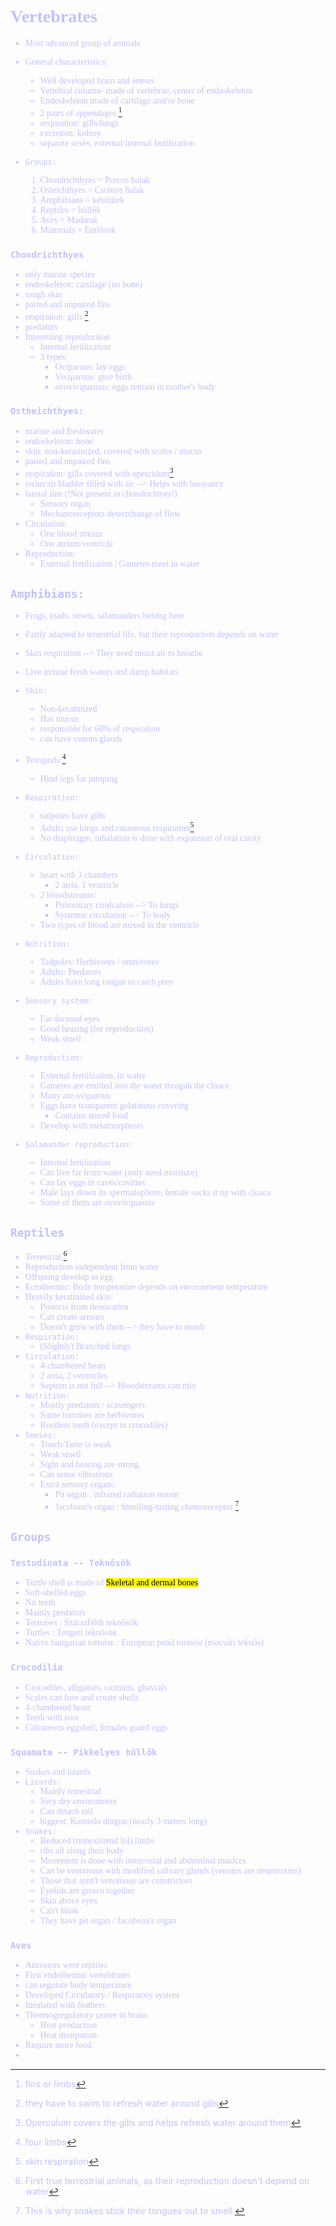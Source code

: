 <span style = "font-family:'cascadia code'">
<font color=#c1c1ff>

# Vertebrates

- Most advanced group of animals
- General characteristics:
  - Well developed brain and senses
  - Vertebral column- made of vertebrae, center of endoskeleton
  - Endoskeleton made of cartilage and/or bone
  - 2 pairs of appendages [^1]
  - respiration: gills/lungs
  - excretion: kidney
  - separate sexes, external/internal fertilization

- `Groups:`
    1. Chondrichthyes = Porcos halak
    2. Osteichthyes = Csontos halak
    3. Amphibians = kétéltűek
    4. Reptiles = hüllők
    5. Aves = Madarak
    6. Mammals = Emlősok
[^1]: fins or limbs

### `Chondrichthyes`
- only marine species
- endoskeleton: cartilage (no bone)
- tough skin
- paired and unpaired fins
- respiration: gills [^2]
- predators
- Interesting reproduction
  - Internal fertilization
  - 3 types:
    - Oviparous: lay eggs
    - Viviparous: give birth
    - ovoviviparious: eggs remain in mother's body
[^2]: they have to swim to refresh water around gills

### `Ostheichthyes:`
- marine and freshwater
- endoskeleton: bone
- skin: non-keratinized, covered with scales / mucus
- paired and unpaired fins
- respiration: gills covered with operculum[^3] 
- swim/air bladder filled with air --> Helps with buoyancy
- lateral line (!Not present in chondrichtyes!)
    - Sensory organ
    - Mechanoreceptors detectchange of flow
- Circulation:
    - One blood stream
    - One atrium/ventricle
- Reproduction:
    - External fertilization | Gametes meet in water

## `Amphibians:`
- Frogs, toads, newts, salamanders belong here
- Partly adapted to terrestrial life, but their reproduction depends on water
- Skin respiration --> They need moist air to breathe
- Live in/near fresh waters and damp habitats
- `Skin:`
    - Non-keratinized
    - Has mucus
    - responsible for 60% of respiration
    - can have venom glands

- Tetrapods:[^4]
    - Hind legs for jumping

- `Respiration:`
    - tadpoles have gills
    - Adults use lungs and cutaneous respiration[^5]
    - No diaphragm, inhalation is done with expansion of oral cavity

- `Circulation:`
    - heart with 3 chambers
        - 2 atria, 1 ventricle
    - 2 bloodstreams:
        - Pulmonary cirulcation --> To lungs
        - Systemic circulation --> To body
    - Two types of blood are mixed in the ventricle

- `Nutrition:`
    - Tadpoles: Herbivores / omnivores
    - Adults: Predators
    - Adults have long tongue to catch prey

- `Sensory system:`
    - Far-focused eyes
    - Good hearing (for reproduction)
    - Weak smell

- `Reproduction:`
    - External fertilization, in water
    - Gametes are emitted into the water throguh the cloace
    - Many are oviparous
    - Eggs have transparent gelatinous covering
        - Contains stored food
    - Develop with metamorphosis
- `Salamander reproduction:`
    - Internal fertilization
    - Can live far from water (only need moisture)
    - Can lay eggs in caves/cavities
    - Male lays down its spermatophore, female sucks it up with cloaca
    - Some of them are ovoviviparous

[^3]: Operculum covers the gills and helps refresh water around them
[^4]: four limbs
[^5]: skin respiration

## `Reptiles`
- Terrestrial [^6]
- Reproduction independent from water
- Offspring develop in egg
- Ectothermic: Body temperature depends on environment temperature
- Heavily keratinized skin
  - Protects from dessication
  - Can create armors
  - Doesn't grow with them --> they have to moult
- `Respiration:`
  - (Slightly) Branched lungs
- `Circulation:`
  - 4-chambered heart
  - 2 atria, 2 ventricles
  - Septum is not full --> Bloodstreams can mix
- `Nutrition:`
  - Mostly predators / scavengers
  - Some tortoises are herbivores
  - Rootless teeth (except in crocodiles)
- `Senses:`
    - Touch/Taste is weak
    - Weak smell
    - Sight and hearing are strong
    - Can sense vibrations
    - Extra sensory organs:
      - Pit organ : infrared radiation sensor
      - Jacobson's organ : Smelling-tasting chemoreceptor [^7]

[^6]:First true terrestrial animals, as their reproduction doesn't depend on water
[^7]: This is why snakes stick their tongues out to smell
<mark></mark>

## `Groups`
### `Testudinata -- Teknősök`
- Turtle shell is made of <mark>Skeletal and dermal bones</mark>
- Soft-shelled eggs
- No teeth
- Mainly predators
- Tortoises : Szárazföldi teknősök
- Turtles : Tengeri teknősök
- Native hungarian tortoise : European pond tortoise (mocsári teknős)

### `Crocodilia`
- Crocodiles, alligators, caimans, ghavials
- Scales can fuse and create shells
- 4-chambered heart
- Teeth with root
- Calcareous eggshell, females guard eggs

### `Squamata -- Pikkelyes hüllők`
- Snakes and lizards
- `Lizards:`
  - Mainly terrestrial
  - Very dry environment
  - Can detach tail
  - biggest: Komodo dragon (nearly 3 meters long)
- `Snakes:`
  - Reduced (nonexistend lol) limbs
  - ribs all along their body
  - Movement is done with intercostal and abdominal muslces
  - Can be venomous with modified salivary glands (venoms are neurotoxins)
  - Those that aren't venomous are constrictors
  - Eyelids are grown together
  - Skin above eyes
  - Can't blink
  - They have pit organ / Jacobson's organ

### `Aves`
- Ancestors were reptiles
- First endothermic vertebtrates
- can regulate body temperature
- Developed Circulatory / Respiratory system
- Insulated with feathers
- Thermogregulatory center in brain:
  - Heat production
  - Heat dissipation
- Require more food
- 

</span>
